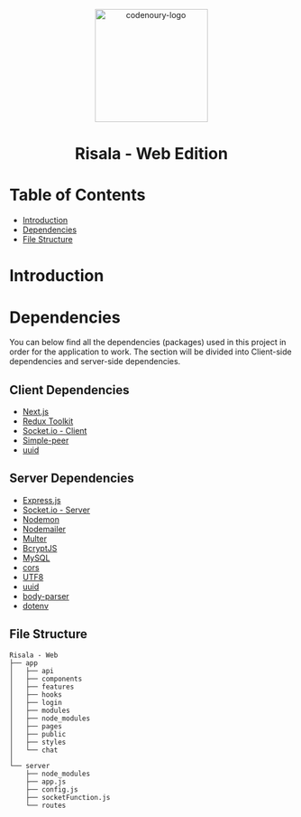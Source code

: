 <p align="center">
  <a href="https://www.gatsbyjs.com">
    <img alt="codenoury-logo" src="https://datablock.dev/assets/datablock_logo_long_alternative.svg" width="200" />
  </a>
</p>
<h1 align="center">
  Risala - Web Edition
</h1>

# Table of Contents
  - [Introduction](#introduction)
  - [Dependencies](#dependencies)
  - [File Structure](#filestructure)

  
# Introduction
# Dependencies
You can below find all the dependencies (packages) used in this project in order for the application to work. The section will be divided into Client-side dependencies and server-side dependencies.
 
 ## Client Dependencies
 -  [Next.js](https://github.com/vercel/next.js/)
 -  [Redux Toolkit](https://github.com/reduxjs/redux-toolkit)
 -  [Socket.io - Client](https://github.com/socketio/socket.io-client)
 -  [Simple-peer](https://github.com/feross/simple-peer/tree/9ea1805d992a8164a42b750160ed3425f2a494f1)
 -  [uuid](https://github.com/uuidjs/uuid)
 
 ## Server Dependencies
 
 
 - [Express.js](https://github.com/expressjs/express)
 - [Socket.io - Server](https://github.com/socketio/socket.io)
 - [Nodemon](https://github.com/remy/nodemon)
 - [Nodemailer](https://github.com/nodemailer/nodemailer)
 - [Multer](https://github.com/expressjs/multer)
 - [BcryptJS](https://github.com/kelektiv/node.bcrypt.js)
 - [MySQL](https://github.com/mysqljs/mysql)
 - [cors](https://www.npmjs.com/package/cors)
 - [UTF8](https://www.npmjs.com/package/utf8)
 - [uuid](https://github.com/uuidjs/uuid)
 - [body-parser](https://www.npmjs.com/package/body-parser)
 - [dotenv](https://www.npmjs.com/package/dotenv)
 
 ## File Structure
    Risala - Web
    ├── app
    │   ├── api
    │   ├── components
    │   ├── features
    │   ├── hooks
    │   ├── login
    │   ├── modules
    │   ├── node_modules
    │   ├── pages
    │   ├── public
    │   ├── styles
    │   └── chat
    │
    └── server
        ├── node_modules
        ├── app.js
        ├── config.js
        ├── socketFunction.js
        └── routes
              
